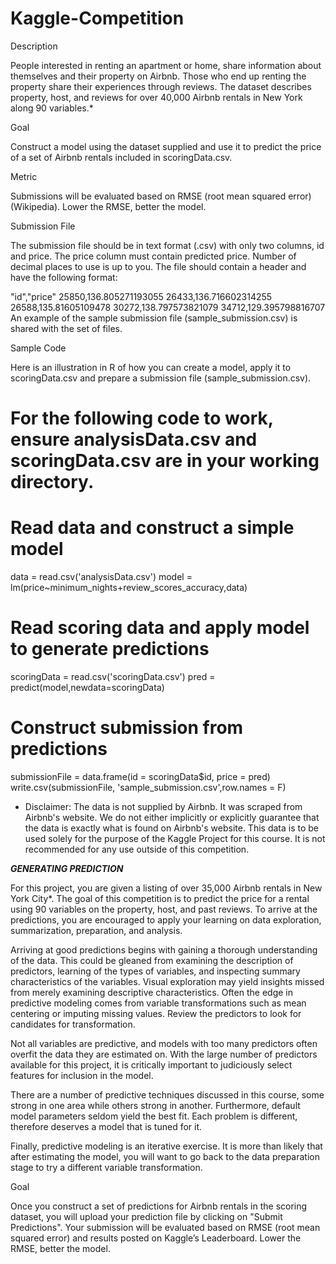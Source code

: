 # Kaggle-Competition

Description

People interested in renting an apartment or home, share information about themselves and their property on Airbnb. Those who end up renting the property share their experiences through reviews. The dataset describes property, host, and reviews for over 40,000 Airbnb rentals in New York along 90 variables.*

Goal

Construct a model using the dataset supplied and use it to predict the price of a set of Airbnb rentals included in scoringData.csv.

Metric

Submissions will be evaluated based on RMSE (root mean squared error) (Wikipedia). Lower the RMSE, better the model.

Submission File

The submission file should be in text format (.csv) with only two columns, id and price. The price column must contain predicted price. Number of decimal places to use is up to you. The file should contain a header and have the following format:

"id","price"
25850,136.805271193055
26433,136.716602314255
26588,135.81605109478
30272,138.797573821079
34712,129.395798816707
An example of the sample submission file (sample_submission.csv) is shared with the set of files.

Sample Code

Here is an illustration in R of how you can create a model, apply it to scoringData.csv and prepare a submission file (sample_submission.csv).

# For the following code to work, ensure analysisData.csv and scoringData.csv are in your working directory.

# Read data and construct a simple model
data = read.csv('analysisData.csv')
model = lm(price~minimum_nights+review_scores_accuracy,data)

# Read scoring data and apply model to generate predictions
scoringData = read.csv('scoringData.csv')
pred = predict(model,newdata=scoringData)

# Construct submission from predictions
submissionFile = data.frame(id = scoringData$id, price = pred)
write.csv(submissionFile, 'sample_submission.csv',row.names = F)
* Disclaimer: The data is not supplied by Airbnb. It was scraped from Airbnb's website. We do not either implicitly or explicitly guarantee that the data is exactly what is found on Airbnb's website. This data is to be used solely for the purpose of the Kaggle Project for this course. It is not recommended for any use outside of this competition.





***GENERATING PREDICTION***


For this project, you are given a listing of over 35,000 Airbnb rentals in New York City*. The goal of this competition is to predict the price for a rental using 90 variables on the property, host, and past reviews. To arrive at the predictions, you are encouraged to apply your learning on data exploration, summarization, preparation, and analysis.

Arriving at good predictions begins with gaining a thorough understanding of the data. This could be gleaned from examining the description of predictors, learning of the types of variables, and inspecting summary characteristics of the variables. Visual exploration may yield insights missed from merely examining descriptive characteristics. Often the edge in predictive modeling comes from variable transformations such as mean centering or imputing missing values. Review the predictors to look for candidates for transformation.

Not all variables are predictive, and models with too many predictors often overfit the data they are estimated on. With the large number of predictors available for this project, it is critically important to judiciously select features for inclusion in the model.

There are a number of predictive techniques discussed in this course, some strong in one area while others strong in another. Furthermore, default model parameters seldom yield the best fit. Each problem is different, therefore deserves a model that is tuned for it.

Finally, predictive modeling is an iterative exercise. It is more than likely that after estimating the model, you will want to go back to the data preparation stage to try a different variable transformation.

Goal

Once you construct a set of predictions for Airbnb rentals in the scoring dataset, you will upload your prediction file by clicking on "Submit Predictions". Your submission will be evaluated based on RMSE (root mean squared error) and results posted on Kaggle’s Leaderboard. Lower the RMSE, better the model.
